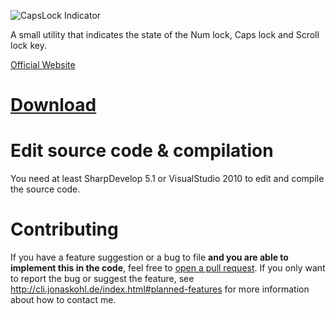 ![CapsLock Indicator](http://cli.jonaskohl.de/capslock-indicator-logo.png)

A small utility that indicates the state of the Num lock, Caps lock and Scroll lock key.

[Official Website](http://cli.jonaskohl.de/index.html)

# [Download](http://cli.jonaskohl.de/index.html#download)

# Edit source code & compilation
You need at least SharpDevelop 5.1 or VisualStudio 2010 to edit and compile the source code.

# Contributing
If you have a feature suggestion or a bug to file **and you are able to implement this in the code**, feel free to [open a pull request](https://github.com/jonaskohl/CapsLockIndicator/pulls). If you only want to report the bug or suggest the feature, see http://cli.jonaskohl.de/index.html#planned-features for more information about how to contact me.
